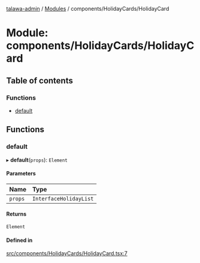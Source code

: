[talawa-admin](../README.md) / [Modules](../modules.md) / components/HolidayCards/HolidayCard

# Module: components/HolidayCards/HolidayCard

## Table of contents

### Functions

- [default](components_HolidayCards_HolidayCard.md#default)

## Functions

### default

▸ **default**(`props`): `Element`

#### Parameters

| Name | Type |
| :------ | :------ |
| `props` | `InterfaceHolidayList` |

#### Returns

`Element`

#### Defined in

[src/components/HolidayCards/HolidayCard.tsx:7](https://github.com/pateldivyesh1323/talawa-admin/blob/f5c4099/src/components/HolidayCards/HolidayCard.tsx#L7)

